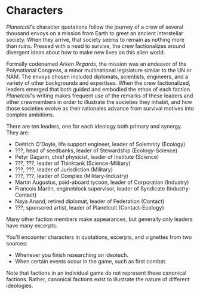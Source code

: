 # Characters

*Planetcall*'s character quotations follow the journey of a crew of several thousand envoys on a mission from Earth to greet an ancient interstellar society. When they arrive, that society seems to remain as nothing more than ruins. Pressed with a need to survive, the crew factionalizes around divergent ideas about how to make new lives on this alien world.

Formally codenamed *Arken Regards*, the mission was an endeavor of the Polynational Congress, a minor multinational legislature similar to the UN or NAM. The envoys chosen included diplomats, scientists, engineers, and a variety of other backgrounds and expertises. When the crew factionalized, leaders emerged that both guided and embodied the ethos of each faction. *Planetcall*'s writing makes frequent use of the remarks of these leaders and other crewmembers in order to illustrate the societies they inhabit, and how those societies evolve as their rationales advance from survival motives into complex ambitions.

There are ten leaders, one for each ideology both primary and synergy. They are:

- Deitrich O'Doyle, life support engineer, leader of Solemnity (Ecology)
- ???, head of seedbanks, leader of Stewardship (Ecology-Science)
- Petyr Gagarin, chief physicist, leader of Institute (Science)
- ???, ???, leader of Thinktank (Science-Military)
- ???, ???, leader of Jurisdiction (Military)
- ???, ???, leader of Complex (Military-Industry)
- Martin Augustus, paid-aboard tycoon, leader of Corporation (Industry)
- Francois Martin, engineblock supervisor, leader of Syndicate (Industry-Contact)
- Naya Anand, retired diplomat, leader of Federation (Contact)
- ???, sponsored artist, leader of Planetcult (Contact-Ecology)

Many other faction members make appearances, but generally only leaders have many excerpts.

You'll encounter characters in quotations, excerpts, and vignettes from two sources:

- Whenever you finish researching an ideotech.
- When certain events occur in the game, such as first combat.

Note that factions in an individual game do not represent these canonical factions. Rather, canonical factions exist to illustrate the nature of different ideologies.
